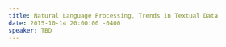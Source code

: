```yaml
---
title: Natural Language Processing, Trends in Textual Data
date: 2015-10-14 20:00:00 -0400
speaker: TBD
---
```

